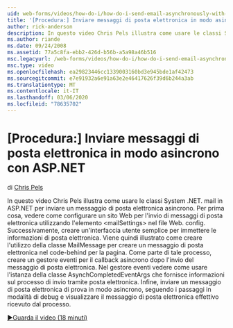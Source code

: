```yaml
---
uid: web-forms/videos/how-do-i/how-do-i-send-email-asynchronously-with-aspnet
title: '[Procedura:] Inviare messaggi di posta elettronica in modo asincrono con ASP.NET | Microsoft Docs'
author: rick-anderson
description: In questo video Chris Pels illustra come usare le classi System .NET. mail in ASP.NET per inviare un messaggio di posta elettronica asincrono. Per prima cosa, vedere How to configure a Web si...
ms.author: riande
ms.date: 09/24/2008
ms.assetid: 77a5c8fa-ebb2-426d-b56b-a5a98a46b516
msc.legacyurl: /web-forms/videos/how-do-i/how-do-i-send-email-asynchronously-with-aspnet
msc.type: video
ms.openlocfilehash: ea29823446cc1339003160bd3e945bde1af42473
ms.sourcegitcommit: e7e91932a6e91a63e2e46417626f39d6b244a3ab
ms.translationtype: MT
ms.contentlocale: it-IT
ms.lasthandoff: 03/06/2020
ms.locfileid: "78635702"
---
```

# <a name="how-do-i-send-email-asynchronously-with-aspnet"></a>[Procedura:] Inviare messaggi di posta elettronica in modo asincrono con ASP.NET

di [Chris Pels](https://twitter.com/chrispels)

In questo video Chris Pels illustra come usare le classi System .NET. mail in ASP.NET per inviare un messaggio di posta elettronica asincrono. Per prima cosa, vedere come configurare un sito Web per l'invio di messaggi di posta elettronica utilizzando l'elemento &lt;mailSettings&gt; nel file Web. config. Successivamente, creare un'interfaccia utente semplice per immettere le informazioni di posta elettronica. Viene quindi illustrato come creare l'utilizzo della classe MailMessage per creare un messaggio di posta elettronica nel code-behind per la pagina. Come parte di tale processo, creare un gestore eventi per il callback asincrono dopo l'invio del messaggio di posta elettronica. Nel gestore eventi vedere come usare l'istanza della classe AsynchCompletedEventArgs che fornisce informazioni sul processo di invio tramite posta elettronica. Infine, inviare un messaggio di posta elettronica di prova in modo asincrono, seguendo i passaggi in modalità di debug e visualizzare il messaggio di posta elettronica effettivo ricevuto dal processo.

[&#9654;Guarda il video (18 minuti)](https://channel9.msdn.com/Blogs/ASP-NET-Site-Videos/how-do-i-send-email-asynchronously-with-aspnet)
